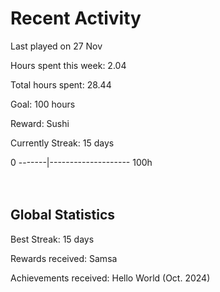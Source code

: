 # Recent Activity
Last played on 27 Nov  

Hours spent this week: 2.04  

Total hours spent: 28.44  

Goal: 100 hours  

Reward: Sushi  

Currently Streak: 15 days 

0 -------|-------------------- 100h  
<br><br>

## Global Statistics
Best Streak: 15 days

Rewards received: Samsa

Achievements received: Hello World (Oct. 2024)
